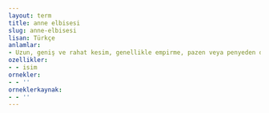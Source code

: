 ```yaml
---
layout: term
title: anne elbisesi
slug: anne-elbisesi
lisan: Türkçe
anlamlar:
- Uzun, geniş ve rahat kesim, genellikle empirme, pazen veya penyeden dikilmiş elbise
ozellikler:
- - isim
ornekler:
- - ''
orneklerkaynak:
- - ''
---
```

